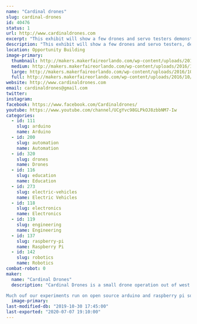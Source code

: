 ```yaml
---
name: "Cardinal drones"
slug: cardinal-drones
id: 40476
status: 1
url: http://www.cardinaldrones.com
excerpt: "This exhibit will show a few drones and servo testers demonstrating how to control brush less motors and servos.  We also have a robotic arm and a drone simulation program for people to play with on a laptop and usb drone remote.  Come see the flying baby stroller!"
description: "This exhibit will show a few drones and servo testers, demonstrating how to control brush less motors and servos.  We also have a drone simulation program for people to play with on a laptop and usb drone remote.    There are  informational posters showing how the internal computer  controls the brushless motors.  We have several additional creations such as the flying baby stroller and a robotic arm."
location: Opportunity Building
image-primary:
  thumbnail: http://makers.makerfaireorlando.com/wp-content/uploads/2016/10/Screen-Shot-2016-05-13-at-9.46.17-PM-150x73.png
  medium: http://makers.makerfaireorlando.com/wp-content/uploads/2016/10/Screen-Shot-2016-05-13-at-9.46.17-PM-300x59.png
  large: http://makers.makerfaireorlando.com/wp-content/uploads/2016/10/Screen-Shot-2016-05-13-at-9.46.17-PM.png
  full: http://makers.makerfaireorlando.com/wp-content/uploads/2016/10/Screen-Shot-2016-05-13-at-9.46.17-PM.png
website: http://www.cardinaldrones.com
email: cardinaldrones@gmail.com
twitter: 
instagram: 
facebook: https://www.facebook.com/Cardinaldrones/
youtube: https://www.youtube.com/channel/UCgYvc98GLPkOJ8zbbNM7-Iw
categories:
  - id: 111
    slug: arduino
    name: Arduino
  - id: 200
    slug: automation
    name: Automation
  - id: 320
    slug: drones
    name: Drones
  - id: 116
    slug: education
    name: Education
  - id: 273
    slug: electric-vehicles
    name: Electric Vehicles
  - id: 118
    slug: electronics
    name: Electronics
  - id: 119
    slug: engineering
    name: Engineering
  - id: 137
    slug: raspberry-pi
    name: Raspberry Pi
  - id: 142
    slug: robotics
    name: Robotics
combat-robot: 0
maker:
  name: "Cardinal Drones"
  description: "Cardinal Drones is a small drone operation out of west palm beach fl.  it started as a hobbiest meetup lab and grew into a repair and modification office where we hack drones to do things they werent designed to do.  We me just about anything.  Drones that cut mangos off trees, lift cat carries ( with no cat inside for now), and fully automatic delivery drones for water ballooning and delivering beers to your friends (within the limits of the law)    flying hoverboards (back to the future style not the lame seqway looking exploding ones)  

Much ouf our experiments run on open source arduino and raspberry pi software.  We have been at the palm beach maker fair before and this is our first time at the orlando maker fair.  "
  image-primary: 
last-modified-db: "2019-10-30 17:45:00"
last-exported: "2020-07-07 19:10:00"
---
```

